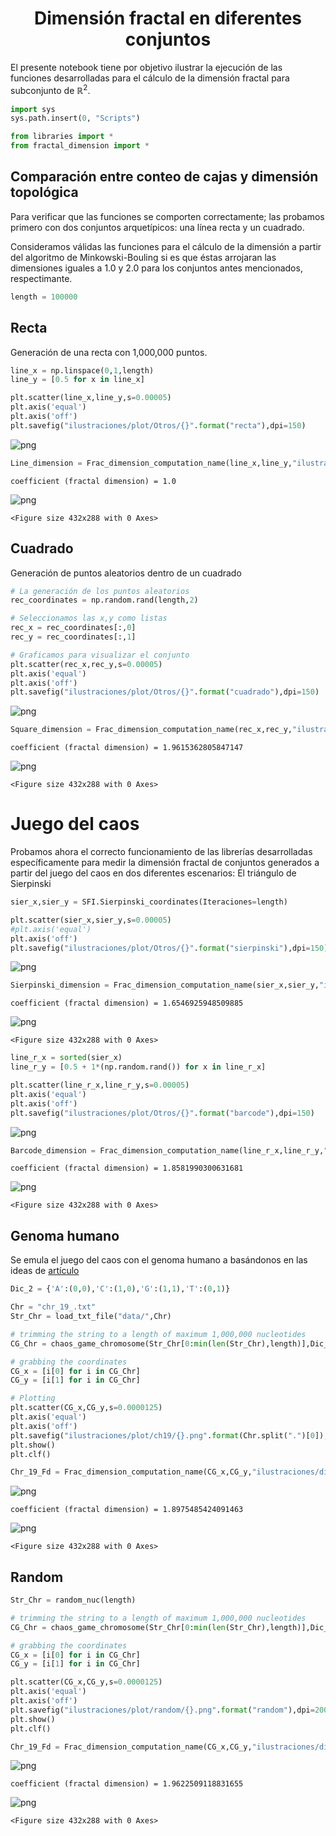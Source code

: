 <center><h1>Dimensión fractal en diferentes conjuntos</h1></center>

El presente notebook tiene por objetivo ilustrar la ejecución de las funciones desarrolladas para el cálculo de la dimensión fractal para subconjunto de $\mathbb{R}^{2}$.


```python
import sys
sys.path.insert(0, "Scripts")

from libraries import *
from fractal_dimension import *
```

## Comparación entre conteo de cajas y dimensión topológica

Para verificar que las funciones se comporten correctamente; las probamos primero con dos conjuntos arquetípicos: una línea recta y un cuadrado. 

Consideramos válidas las funciones para el cálculo de la dimensión a partir del algoritmo de Minkowski-Bouling si es que éstas arrojaran las dimensiones iguales a 1.0 y 2.0 para los conjuntos antes mencionados, respectimante.


```python
length = 100000
```

## Recta

Generación de una recta con 1,000,000 puntos.


```python
line_x = np.linspace(0,1,length)
line_y = [0.5 for x in line_x]
```


```python
plt.scatter(line_x,line_y,s=0.00005)
plt.axis('equal')
plt.axis('off')
plt.savefig("ilustraciones/plot/Otros/{}".format("recta"),dpi=150)
```


![png](output_6_0.png)



```python
Line_dimension = Frac_dimension_computation_name(line_x,line_y,"ilustraciones/dim/Otros/Recta")
```

    coefficient (fractal dimension) = 1.0



![png](output_7_1.png)



    <Figure size 432x288 with 0 Axes>


## Cuadrado

Generación de puntos aleatorios dentro de un cuadrado


```python
# La generación de los puntos aleatorios
rec_coordinates = np.random.rand(length,2)

# Seleccionamos las x,y como listas
rec_x = rec_coordinates[:,0]
rec_y = rec_coordinates[:,1]
```


```python
# Graficamos para visualizar el conjunto
plt.scatter(rec_x,rec_y,s=0.00005)
plt.axis('equal')
plt.axis('off')
plt.savefig("ilustraciones/plot/Otros/{}".format("cuadrado"),dpi=150)
```


![png](output_10_0.png)



```python
Square_dimension = Frac_dimension_computation_name(rec_x,rec_y,"ilustraciones/dim/Otros/Cuadrado")
```

    coefficient (fractal dimension) = 1.9615362805847147



![png](output_11_1.png)



    <Figure size 432x288 with 0 Axes>


# Juego del caos

Probamos ahora el correcto funcionamiento de las librerías desarrolladas específicamente para medir la dimensión fractal de conjuntos generados a partir del juego del caos en dos diferentes escenarios: El triángulo de Sierpinski


```python
sier_x,sier_y = SFI.Sierpinski_coordinates(Iteraciones=length)
```


```python
plt.scatter(sier_x,sier_y,s=0.00005)
#plt.axis('equal')
plt.axis('off')
plt.savefig("ilustraciones/plot/Otros/{}".format("sierpinski"),dpi=150)
```


![png](output_14_0.png)



```python
Sierpinski_dimension = Frac_dimension_computation_name(sier_x,sier_y,"ilustraciones/dim/Otros/Sierpinski")
```

    coefficient (fractal dimension) = 1.6546925948509885



![png](output_15_1.png)



    <Figure size 432x288 with 0 Axes>



```python
line_r_x = sorted(sier_x)
line_r_y = [0.5 + 1*(np.random.rand()) for x in line_r_x]
```


```python
plt.scatter(line_r_x,line_r_y,s=0.00005)
plt.axis('equal')
plt.axis('off')
plt.savefig("ilustraciones/plot/Otros/{}".format("barcode"),dpi=150)
```


![png](output_17_0.png)



```python
Barcode_dimension = Frac_dimension_computation_name(line_r_x,line_r_y,"ilustraciones/dim/Otros/Código de barras")
```

    coefficient (fractal dimension) = 1.8581990300631681



![png](output_18_1.png)



    <Figure size 432x288 with 0 Axes>


## Genoma humano

Se emula el juego del caos con el genoma humano a basándonos en las ideas de <u>artículo</u>


```python
Dic_2 = {'A':(0,0),'C':(1,0),'G':(1,1),'T':(0,1)}
```


```python
Chr = "chr_19_.txt"
Str_Chr = load_txt_file("data/",Chr)

# trimming the string to a length of maximum 1,000,000 nucleotides
CG_Chr = chaos_game_chromosome(Str_Chr[0:min(len(Str_Chr),length)],Dic_2)

# grabbing the coordinates
CG_x = [i[0] for i in CG_Chr]
CG_y = [i[1] for i in CG_Chr]

# Plotting 
plt.scatter(CG_x,CG_y,s=0.0000125)
plt.axis('equal')
plt.axis('off')
plt.savefig("ilustraciones/plot/ch19/{}.png".format(Chr.split(".")[0]),dpi=200)
plt.show()
plt.clf()

Chr_19_Fd = Frac_dimension_computation_name(CG_x,CG_y,"ilustraciones/dim/ch19/{}".format(Chr.split(".")[0]))
```


![png](output_21_0.png)


    coefficient (fractal dimension) = 1.8975485424091463



![png](output_21_2.png)



    <Figure size 432x288 with 0 Axes>


## Random


```python
Str_Chr = random_nuc(length)

# trimming the string to a length of maximum 1,000,000 nucleotides
CG_Chr = chaos_game_chromosome(Str_Chr[0:min(len(Str_Chr),length)],Dic_2)

# grabbing the coordinates
CG_x = [i[0] for i in CG_Chr]
CG_y = [i[1] for i in CG_Chr]

plt.scatter(CG_x,CG_y,s=0.0000125)
plt.axis('equal')
plt.axis('off')
plt.savefig("ilustraciones/plot/random/{}.png".format("random"),dpi=200)
plt.show()
plt.clf()

Chr_19_Fd = Frac_dimension_computation_name(CG_x,CG_y,"ilustraciones/dim/random/{}".format("random"))
```


![png](output_23_0.png)


    coefficient (fractal dimension) = 1.9622509118831655



![png](output_23_2.png)



    <Figure size 432x288 with 0 Axes>

